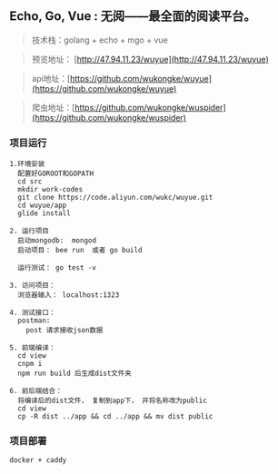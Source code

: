 
## Echo, Go, Vue : 无阅——最全面的阅读平台。

> 技术栈：golang + echo + mgo + vue

> 预览地址： [http://47.94.11.23/wuyue](http://47.94.11.23/wuyue)

> api地址：[https://github.com/wukongke/wuyue](https://github.com/wukongke/wuyue)

> 爬虫地址：[https://github.com/wukongke/wuspider](https://github.com/wukongke/wuspider)


### 项目运行

```
1.环境安装
  配置好GOROOT和GOPATH
  cd src
  mkdir work-codes
  git clone https://code.aliyun.com/wukc/wuyue.git
  cd wuyue/app
  glide install

2. 运行项目
  启动mongodb:  mongod
  启动项目： bee run  或者 go build 

  运行测试： go test -v

3. 访问项目：
  浏览器输入： localhost:1323

4. 测试接口：
  postman: 
    post 请求接收json数据

5. 前端编译：
  cd view
  cnpm i
  npm run build 后生成dist文件夹

6. 前后端结合： 
  将编译后的dist文件， 复制到app下， 并将名称改为public
  cd view 
  cp -R dist ../app && cd ../app && mv dist public

```

### 项目部署

```
docker + caddy

```
